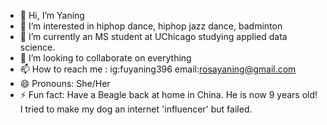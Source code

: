 - 👋 Hi, I’m Yaning
- 👀 I’m interested in hiphop dance, hiphop jazz dance, badminton
- 🌱 I’m currently an MS student at UChicago studying applied data science.
- 💞️ I’m looking to collaborate on everything
- 📫 How to reach me : ig:fuyaning396   email:rosayaning@gmail.com
- 😄 Pronouns: She/Her
- ⚡ Fun fact: Have a Beagle back at home in China. He is now 9 years old! I tried to make my dog an internet 'influencer' but failed.

<!---
roseanne396/roseanne396 is a ✨ special ✨ repository because its `README.md` (this file) appears on your GitHub profile.
You can click the Preview link to take a look at your changes.
--->
